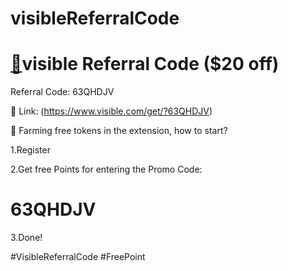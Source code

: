 # visibleReferralCode

# [🚀](https://www.visible.com/get/?63QHDJV)visible Referral Code ($20 off)

Referral Code: 63QHDJV


🔗 Link: (https://www.visible.com/get/?63QHDJV)

📣 Farming free tokens in the extension, how to start?

1.Register

2.Get free Points for entering the Promo Code:

# 63QHDJV

3.Done!


#VisibleReferralCode #FreePoint
